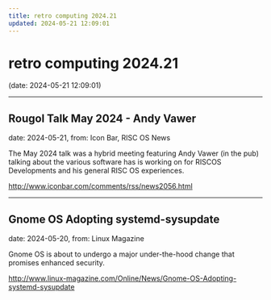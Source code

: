 ```yaml
---
title: retro computing 2024.21
updated: 2024-05-21 12:09:01
---
```


# retro computing 2024.21

(date: 2024-05-21 12:09:01)

---

## Rougol Talk May 2024 - Andy Vawer

date: 2024-05-21, from: Icon Bar, RISC OS News

The May 2024 talk was a hybrid meeting featuring Andy Vawer (in the pub) talking about the various software has is working on for RISCOS Developments and his general RISC OS experiences. 

<http://www.iconbar.com/comments/rss/news2056.html>

---

## Gnome OS Adopting systemd-sysupdate

date: 2024-05-20, from: Linux Magazine

<p>Gnome OS is about to undergo a major under-the-hood change that promises enhanced security.</p> 

<http://www.linux-magazine.com/Online/News/Gnome-OS-Adopting-systemd-sysupdate>

